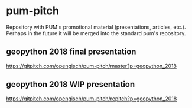 # pum-pitch
Repository with PUM's promotional material (presentations, articles, etc.). Perhaps in the future it will be merged into the standard pum's repository.

## geopython 2018 final presentation
https://gitpitch.com/opengisch/pum-pitch/master?p=geopython_2018

## geopython 2018 WIP presentation
https://gitpitch.com/opengisch/pum-pitch/repitch?p=geopython_2018
